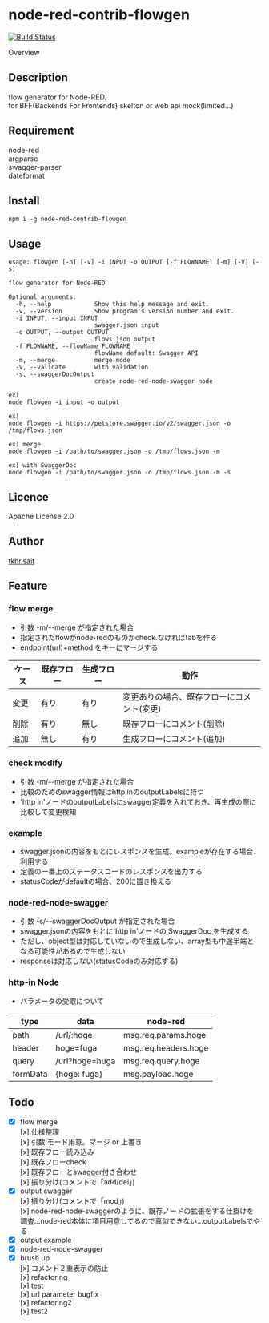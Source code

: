 # node-red-contrib-flowgen

[![Build Status](https://travis-ci.org/tkhr-sait/node-red-contrib-flowgen.svg?branch=master)](https://travis-ci.org/tkhr-sait/node-red-contrib-flowgen)

Overview

## Description

flow generator for Node-RED.  
for BFF(Backends For Frontends) skelton or web api mock(limited...)

## Requirement

node-red  
argparse  
swagger-parser  
dateformat  

## Install

```
npm i -g node-red-contrib-flowgen
```

## Usage

```
usage: flowgen [-h] [-v] -i INPUT -o OUTPUT [-f FLOWNAME] [-m] [-V] [-s]

flow generator for Node-RED

Optional arguments:
  -h, --help            Show this help message and exit.
  -v, --version         Show program's version number and exit.
  -i INPUT, --input INPUT
                        swagger.json input
  -o OUTPUT, --output OUTPUT
                        flows.json output
  -f FLOWNAME, --flowName FLOWNAME
                        flowName default: Swagger API
  -m, --merge           merge mode
  -V, --validate        with validation
  -s, --swaggerDocOutput
                        create node-red-node-swagger node

ex)
node flowgen -i input -o output

ex)
node flowgen -i https://petstore.swagger.io/v2/swagger.json -o /tmp/flows.json

ex) merge
node flowgen -i /path/to/swagger.json -o /tmp/flows.json -m

ex) with SwaggerDoc
node flowgen -i /path/to/swagger.json -o /tmp/flows.json -m -s

```

## Licence

Apache License 2.0

## Author

[tkhr.sait](https://github.com/tkhr-sait)

## Feature

### flow merge

* 引数 -m/--merge が指定された場合
* 指定されたflowがnode-redのものかcheck.なければtabを作る
* endpoint(url)+method をキーにマージする  

|ケース|既存フロー|生成フロー|動作|
|-----|--------|--------|----|
|変更|有り|有り|変更ありの場合、既存フローにコメント(変更)|
|削除|有り|無し|既存フローにコメント(削除)|
|追加|無し|有り|生成フローにコメント(追加)|

### check modify

* 引数 -m/--merge が指定された場合
* 比較のためのswagger情報はhttp inのoutputLabelsに持つ
* 'http in'ノードのoutputLabelsにswagger定義を入れておき、再生成の際に比較して変更検知

### example

* swagger.jsonの内容をもとにレスポンスを生成。exampleが存在する場合、利用する
* 定義の一番上のステータスコードのレスポンスを出力する
* statusCodeがdefaultの場合、200に置き換える

### node-red-node-swagger

* 引数 -s/--swaggerDocOutput が指定された場合
* swagger.jsonの内容をもとに'http in'ノードの SwaggerDoc を生成する
* ただし、object型は対応していないので生成しない、array型も中途半端となる可能性があるので生成しない
* responseは対応しない(statusCodeのみ対応する)

### http-in Node

* パラメータの受取について

|type    |data          |node-red             |
|--------|--------------|---------------------|
|path    |/url/:hoge    |msg.req.params.hoge  |
|header  |hoge=fuga     |msg.req.headers.hoge |
|query   |/url?hoge=huga|msg.req.query.hoge   |
|formData|{hoge: fuga}  |msg.payload.hoge     |

## Todo

* [x] flow merge  
[x] 仕様整理  
[x] 引数:モード用意。マージ or 上書き  
[x] 既存フロー読み込み  
[x] 既存フローcheck  
[x] 既存フローとswagger付き合わせ  
[x] 振り分け(コメントで「add/del」)  
* [x] output swagger  
[x] 振り分け(コメントで「mod」)  
[x] node-red-node-swaggerのように、既存ノードの拡張をする仕掛けを調査...node-red本体に項目用意してるので真似できない...outputLabelsでやる  
* [x] output example
* [x] node-red-node-swagger
* [x] brush up  
[x] コメント２重表示の防止  
[x] refactoring  
[x] test  
[x] url parameter bugfix  
[x] refactoring2  
[x] test2  
